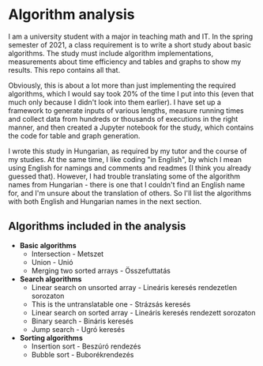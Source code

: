 # Algorithm analysis

I am a university student with a major in teaching math and IT.
In the spring semester of 2021, a class requirement is to write a short study about basic algorithms.
The study must include algorithm implementations, measurements about time efficiency and tables and graphs to show my results.
This repo contains all that.

Obviously, this is about a lot more than just implementing the required algorithms, 
which I would say took 20% of the time I put into this (even that much only because I didn't look into them earlier).
I have set up a framework to generate inputs of various lengths, 
measure running times and collect data from hundreds or thousands of executions in the right manner,
and then created a Jupyter notebook for the study, which contains the code for table and graph generation.

I wrote this study in Hungarian, as required by my tutor and the course of my studies.
At the same time, I like coding "in English", by which I mean using English for namings and comments and readmes 
(I think you already guessed that).
However, I had trouble translating some of the algorithm names from Hungarian - there is one that I couldn't find an
English name for, and I'm unsure about the translation of others.
So I'll list the algorithms with both English and Hungarian names in the next section.

## Algorithms included in the analysis

* **Basic algorithms**
    * Intersection - Metszet
    * Union - Unió
    * Merging two sorted arrays - Összefuttatás
* **Search algorithms**
    * Linear search on unsorted array - Lineáris keresés rendezetlen sorozaton
    * This is the untranslatable one - Strázsás keresés
    * Linear search on sorted array - Lineáris keresés rendezett sorozaton
    * Binary search - Bináris keresés
    * Jump search - Ugró keresés
* **Sorting algorithms**
    * Insertion sort - Beszúró rendezés
    * Bubble sort - Buborékrendezés
